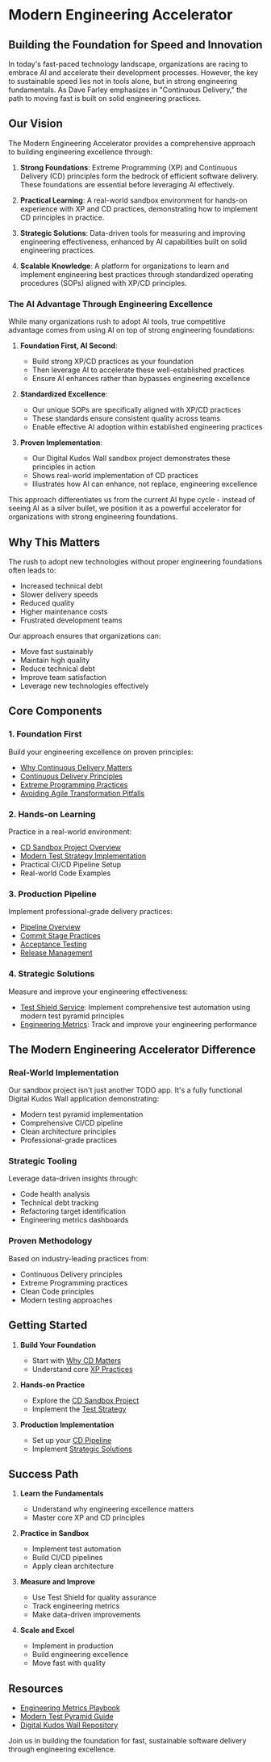 # Modern Engineering Accelerator

## Building the Foundation for Speed and Innovation

In today's fast-paced technology landscape, organizations are racing to embrace AI and accelerate their development processes. However, the key to sustainable speed lies not in tools alone, but in strong engineering fundamentals. As Dave Farley emphasizes in "Continuous Delivery," the path to moving fast is built on solid engineering practices.

## Our Vision

The Modern Engineering Accelerator provides a comprehensive approach to building engineering excellence through:

1. **Strong Foundations**: Extreme Programming (XP) and Continuous Delivery (CD) principles form the bedrock of efficient software delivery. These foundations are essential before leveraging AI effectively.

2. **Practical Learning**: A real-world sandbox environment for hands-on experience with XP and CD practices, demonstrating how to implement CD principles in practice.

3. **Strategic Solutions**: Data-driven tools for measuring and improving engineering effectiveness, enhanced by AI capabilities built on solid engineering practices.

4. **Scalable Knowledge**: A platform for organizations to learn and implement engineering best practices through standardized operating procedures (SOPs) aligned with XP/CD principles.

### The AI Advantage Through Engineering Excellence

While many organizations rush to adopt AI tools, true competitive advantage comes from using AI on top of strong engineering foundations:

1. **Foundation First, AI Second**:

   - Build strong XP/CD practices as your foundation
   - Then leverage AI to accelerate these well-established practices
   - Ensure AI enhances rather than bypasses engineering excellence

2. **Standardized Excellence**:

   - Our unique SOPs are specifically aligned with XP/CD practices
   - These standards ensure consistent quality across teams
   - Enable effective AI adoption within established engineering practices

3. **Proven Implementation**:
   - Our Digital Kudos Wall sandbox project demonstrates these principles in action
   - Shows real-world implementation of CD practices
   - Illustrates how AI can enhance, not replace, engineering excellence

This approach differentiates us from the current AI hype cycle - instead of seeing AI as a silver bullet, we position it as a powerful accelerator for organizations with strong engineering foundations.

## Why This Matters

The rush to adopt new technologies without proper engineering foundations often leads to:

- Increased technical debt
- Slower delivery speeds
- Reduced quality
- Higher maintenance costs
- Frustrated development teams

Our approach ensures that organizations can:

- Move fast sustainably
- Maintain high quality
- Reduce technical debt
- Improve team satisfaction
- Leverage new technologies effectively

## Core Components

### 1. Foundation First

Build your engineering excellence on proven principles:

- [Why Continuous Delivery Matters](./why-cd-matters.md)
- [Continuous Delivery Principles](./cd-principles.md)
- [Extreme Programming Practices](./xp-practices.md)
- [Avoiding Agile Transformation Pitfalls](./agile-transformation-pitfalls.md)

### 2. Hands-on Learning

Practice in a real-world environment:

- [CD Sandbox Project Overview](../sandbox/overview.md)
- [Modern Test Strategy Implementation](../sandbox/test-strategy.md)
- Practical CI/CD Pipeline Setup
- Real-world Code Examples

### 3. Production Pipeline

Implement professional-grade delivery practices:

- [Pipeline Overview](../pipeline/overview.md)
- [Commit Stage Practices](../pipeline/commit-stage.md)
- [Acceptance Testing](../pipeline/acceptance-stage.md)
- [Release Management](../pipeline/release-stage.md)

### 4. Strategic Solutions

Measure and improve your engineering effectiveness:

- [Test Shield Service](../advanced/test-shield.md): Implement comprehensive test automation using modern test pyramid principles
- [Engineering Metrics](../advanced/engineering-metrics.md): Track and improve your engineering performance

## The Modern Engineering Accelerator Difference

### Real-World Implementation

Our sandbox project isn't just another TODO app. It's a fully functional Digital Kudos Wall application demonstrating:

- Modern test pyramid implementation
- Comprehensive CI/CD pipeline
- Clean architecture principles
- Professional-grade practices

### Strategic Tooling

Leverage data-driven insights through:

- Code health analysis
- Technical debt tracking
- Refactoring target identification
- Engineering metrics dashboards

### Proven Methodology

Based on industry-leading practices from:

- Continuous Delivery principles
- Extreme Programming practices
- Clean Code principles
- Modern testing approaches

## Getting Started

1. **Build Your Foundation**

   - Start with [Why CD Matters](./why-cd-matters.md)
   - Understand core [XP Practices](./xp-practices.md)

2. **Hands-on Practice**

   - Explore the [CD Sandbox Project](../sandbox/overview.md)
   - Implement the [Test Strategy](../sandbox/test-strategy.md)

3. **Production Implementation**
   - Set up your [CD Pipeline](../pipeline/overview.md)
   - Implement [Strategic Solutions](../advanced/test-shield.md)

## Success Path

1. **Learn the Fundamentals**

   - Understand why engineering excellence matters
   - Master core XP and CD principles

2. **Practice in Sandbox**

   - Implement test automation
   - Build CI/CD pipelines
   - Apply clean architecture

3. **Measure and Improve**

   - Use Test Shield for quality assurance
   - Track engineering metrics
   - Make data-driven improvements

4. **Scale and Excel**
   - Implement in production
   - Build engineering excellence
   - Move fast with quality

## Resources

- [Engineering Metrics Playbook](https://main.d2pjjk07cu670c.amplifyapp.com/)
- [Modern Test Pyramid Guide](https://journal.optivem.com/p/modern-test-pyramid-visual)
- [Digital Kudos Wall Repository](https://github.com/username/digital-kudos-wall)

Join us in building the foundation for fast, sustainable software delivery through engineering excellence.
